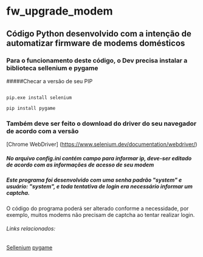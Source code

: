 # fw_upgrade_modem

## Código Python desenvolvido com a intenção de automatizar firmware de modems domésticos

### Para o funcionamento deste código, o Dev precisa instalar a biblioteca sellenium e pygame
#####Checar a versão de seu PIP
```terminal

pip.exe install selenium

pip install pygame
```

### Também deve ser feito o download do driver do seu navegador de acordo com a versão

[Chrome WebDriver] (https://www.selenium.dev/documentation/webdriver/)

##### No arquivo config.ini contém campo para informar ip, deve-ser editado de acordo com as informações de acesso de seu modem
##### Este programa foi desenvolvido com uma senha padrão "system" e usuário: "system", e toda tentativa de login era necessário informar um captcha.
O código do programa poderá ser alterado conforme a necessidade, por exemplo, muitos modems não precisam de captcha ao tentar realizar login.

###### Links relacionados:
[Sellenium](https://selenium-python.readthedocs.io/installation.html)
[pygame](https://www.pygame.org/docs/)
